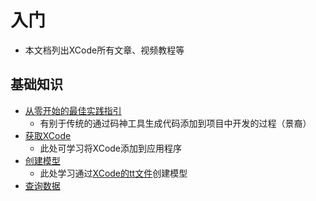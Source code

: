 # 入门

- 本文档列出XCode所有文章、视频教程等

## 基础知识

- [从零开始的最佳实践指引](./从零开始的最佳实践.md)
  - 有别于传统的通过码神工具生成代码添加到项目中开发的过程（景裔）
- [获取XCode](./fundamentals/install.html)
  - 此处可学习将XCode添加到应用程序
- [创建模型](./modeling/modeling-file.html)
  - 此处学习通过[XCode的tt文件](./modeling/tt-file.html)创建模型
- [查询数据](./querying/)